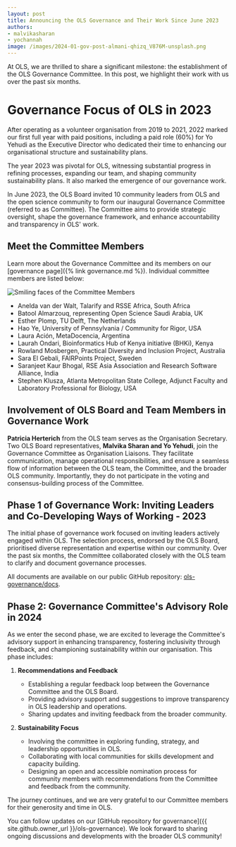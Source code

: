 ```yaml
---
layout: post
title: Announcing the OLS Governance and Their Work Since June 2023
authors: 
- malvikasharan
- yochannah
image: /images/2024-01-gov-post-almani-qhizq_V876M-unsplash.png
---
```


At OLS, we are thrilled to share a significant milestone: the establishment of the OLS Governance Committee. In this post, we highlight their work with us over the past six months.

# Governance Focus of OLS in 2023

After operating as a volunteer organisation from 2019 to 2021, 2022 marked our first full year with paid positions, including a paid role (60%) for Yo Yehudi as the Executive Director who dedicated their time to enhancing our organisational structure and sustainability plans. 

The year 2023 was pivotal for OLS, witnessing substantial progress in refining processes, expanding our team, and shaping community sustainability plans. It also marked the emergence of our governance work.

In June 2023, the OLS Board invited 10 community leaders from OLS and the open science community to form our inaugural Governance Committee (referred to as Committee). The Committee aims to provide strategic oversight, shape the governance framework, and enhance accountability and transparency in OLS' work.

## Meet the Committee Members

Learn more about the Governance Committee and its members on our [governance page]({% link governance.md %}). Individual committee members are listed below:

![Smiling faces of the Committee Members](https://hackmd.io/_uploads/BytbFX-qp.png)

- Anelda van der Walt, Talarify and RSSE Africa, South Africa
- Batool Almarzouq, representing Open Science Saudi Arabia, UK
- Esther Plomp, TU Delft, The Netherlands
- Hao Ye, University of Pennsylvania / Community for Rigor, USA
- Laura Ación, MetaDocencia, Argentina 
- Laurah Ondari, Bioinformatics Hub of Kenya initiative (BHKi), Kenya
- Rowland Mosbergen, Practical Diversity and Inclusion Project, Australia 
- Sara El Gebali, FAIRPoints Project, Sweden
- Saranjeet Kaur Bhogal, RSE Asia Association and Research Software Alliance, India
- Stephen Klusza, Atlanta Metropolitan State College, Adjunct Faculty and Laboratory Professional for Biology, USA

## Involvement of OLS Board and Team Members in Governance Work

**Patricia Herterich** from the OLS team serves as the Organisation Secretary. Two OLS Board representatives, **Malvika Sharan and Yo Yehudi**, join the Governance Committee as Organisation Liaisons. They facilitate communication, manage operational responsibilities, and ensure a seamless flow of information between the OLS team, the Committee, and the broader OLS community. Importantly, they do not participate in the voting and consensus-building process of the Committee.

## Phase 1 of Governance Work: Inviting Leaders and Co-Developing Ways of Working - 2023

The initial phase of governance work focused on inviting leaders actively engaged within OLS. The selection process, endorsed by the OLS Board, prioritised diverse representation and expertise within our community. Over the past six months, the Committee collaborated closely with the OLS team to clarify and document governance processes. 

All documents are available on our public GitHub repository: [ols-governance/docs](https://github.com/open-life-science/ols-governance/tree/main/docs).

## Phase 2: Governance Committee's Advisory Role in 2024

As we enter the second phase, we are excited to leverage the Committee's advisory support in enhancing transparency, fostering inclusivity through feedback, and championing sustainability within our organisation. This phase includes:

1. **Recommendations and Feedback**
   - Establishing a regular feedback loop between the Governance Committee and the OLS Board.
   - Providing advisory support and suggestions to improve transparency in OLS leadership and operations.
   - Sharing updates and inviting feedback from the broader community.

2. **Sustainability Focus**
   - Involving the committee in exploring funding, strategy, and leadership opportunities in OLS.
   - Collaborating with local communities for skills development and capacity building.
   - Designing an open and accessible nomination process for community members with recommendations from the Committee and feedback from the community.

The journey continues, and we are very grateful to our Committee members for their generosity and time in OLS.

You can follow updates on our [GitHub repository for governance]({{ site.github.owner_url }}/ols-governance). We look forward to sharing ongoing  discussions and developments with the broader OLS community!
